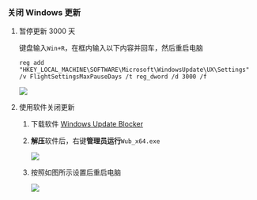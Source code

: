 ### 关闭 Windows 更新

1. 暂停更新 3000 天

    键盘输入`Win+R`，在框内输入以下内容并回车，然后重启电脑

    ```
    reg add "HKEY_LOCAL_MACHINE\SOFTWARE\Microsoft\WindowsUpdate\UX\Settings" /v FlightSettingsMaxPauseDays /t reg_dword /d 3000 /f
    ```

    ![](https://ca6d7cae.telegraph-image-6yx.pages.dev/file/0f02bbccd537e4d8f394b.png)

2. 使用软件关闭更新

    1. 下载软件 [Windows Update Blocker](https://pcdiy.xyz/d/Cloudflare%20R2/Windows/Windows_%E7%A6%81%E6%AD%A2%E6%9B%B4%E6%96%B0/Windows_Update_Blocker_v1.8.7z?sign=XSZjq2MXSoVMMkgLqJlgF53xby2lBmiFPm0168Obw84=:0)
    2. **解压**软件后，右键**管理员运行**​`Wub_x64.exe`

        ![](https://ca6d7cae.telegraph-image-6yx.pages.dev/file/aaecd64d54f88e954e3a7.png)
    3. 按照如图所示设置后重启电脑

        ![](https://ca6d7cae.telegraph-image-6yx.pages.dev/file/38e8c802fbd5cc4b66ae1.png)